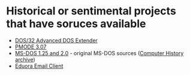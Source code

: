 # Historical or sentimental projects that have soruces available

- [DOS/32 Advanced DOS Extender](http://dos32a.narechk.net/index_en.html)
- [PMODE 3.07](http://www.filegate.net/pdnasm/pmode307.zip)
- [MS-DOS 1.25 and 2.0](https://github.com/microsoft/ms-dos) - original MS-DOS sources ([Computer History archive](http://www.computerhistory.org/atchm/microsoft-ms-dos-early-source-code/))
- [Eduora Email Client](http://www.computerhistory.org/atchm/the-eudora-email-client-source-code/)
